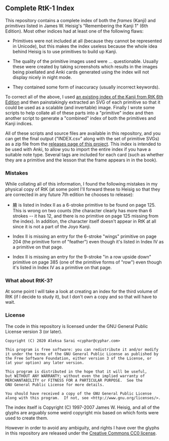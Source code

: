 ## Complete RtK-1 Index ##

This repository contains a complete index of both the *frames* (Kanji) and
*primitives* listed in James W. Heisig's "Remembering the Kanji 1" (6th
Edition). Most other indices had at least one of the following flaws:

 * Primitives were not included at all (because they cannot be represented in
   Unicode), but this makes the index useless because the whole idea behind
   Heisig is to use primitives to build up Kanji.

 * The quality of the primitive images used were ... questionable. Usually
   these were created by taking screenshots which results in the images being
   pixellated and Anki cards generated using the index will not display nicely
   in night mode.

 * They contained some form of inaccuracy (usually incorrect keywords).

To correct all of the above, I used [an existing index of the Kanji from RtK
6th Edition][base-index] and then painstakingly extracted an SVG of each
primitive so that it could be used as a scalable (and invertable) image.
Finally I wrote some scripts to help collate all of these parts into a
"primitive" index and then another script to generate a "combined" index of
both the primitives and Kanji indices.

All of these scripts and source files are available in this repository, and you
can get the final output ("INDEX.csv" along with the set of primitive SVGs) as
a zip file from the [releases page of this project][releases]. This index is intended
to be used with Anki, to allow you to import the entire index if you have a
suitable note type. Several tags are included for each card (such as whether
they are a primitive and the lesson that the frame appears in in the book).

[base-index]: https://github.com/sdcr/heisig-kanjis
[releases]: https://github.com/cyphar/heisig-rtk-index/releases

### Mistakes ###

While collating all of this information, I found the following mistakes in my
physical copy of RtK (at some point I'll forward these to Heisig so that they
are corrected in any future 7th edition he chooses to release):

 * 腋 is listed in Index II as a 6-stroke primitive to be found on page 125.
   This is wrong on two counts (the character clearly has more than 6 strokes
   -- it has 12, and there is no primitive on page 125 missing from the index).
   In addition, the character itself doesn't appear in RtK at all since it is
   not a part of the Joyo Kanji.

 * Index II is missing an entry for the 6-stroke "wings" primitive on page 204
   (the primitive form of "feather") even though it's listed in Index IV as a
   primitive on that page.

 * Index II is missing an entry for the 9-stroke "in a row upside down"
   primitive on page 385 (one of the primitive forms of "row") even though it's
   listed in Index IV as a primitive on that page.

### What about RtK-3? ###

At some point I will take a look at creating an index for the third volume of
RtK (if I decide to study it), but I don't own a copy and so that will have to
wait.

### License ###

The code in this repository is licensed under the GNU General Public License
version 3 (or later).

```
Copyright (C) 2020 Aleksa Sarai <cyphar@cyphar.com>

This program is free software: you can redistribute it and/or modify
it under the terms of the GNU General Public License as published by
the Free Software Foundation, either version 3 of the License, or
(at your option) any later version.

This program is distributed in the hope that it will be useful,
but WITHOUT ANY WARRANTY; without even the implied warranty of
MERCHANTABILITY or FITNESS FOR A PARTICULAR PURPOSE.  See the
GNU General Public License for more details.

You should have received a copy of the GNU General Public License
along with this program.  If not, see <http://www.gnu.org/licenses/>.
```

The index itself is Copyright (C) 1997-2007 James W. Heisig, and all of the
glyphs are arguably some weird copyright mix based on which fonts were used to
create them.

However in order to avoid any ambiguity, and rights I have over the glyphs in
this repository are released under the [Creative Commons CC0 license][cc0].

[cc0]: https://creativecommons.org/publicdomain/zero/1.0/legalcode
